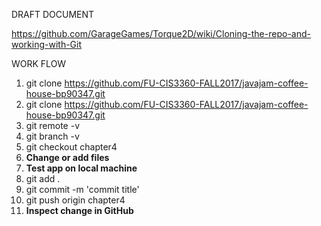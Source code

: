 DRAFT DOCUMENT

https://github.com/GarageGames/Torque2D/wiki/Cloning-the-repo-and-working-with-Git 

WORK FLOW

1. git clone https://github.com/FU-CIS3360-FALL2017/javajam-coffee-house-bp90347.git  
1. git clone https://github.com/FU-CIS3360-FALL2017/javajam-coffee-house-bp90347.git 
1. git remote -v  
1. git branch -v  
1. git checkout chapter4  
1. **Change or add files**  
1. **Test app on local machine**
1. git add .  
1. git commit -m 'commit title'  
1. git push origin chapter4
1. **Inspect change in GitHub**
